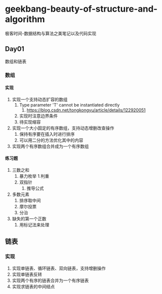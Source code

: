 # geekbang-beauty-of-structure-and-algorithm
极客时间-数据结构与算法之美笔记以及代码实现

## Day01
 数组和链表
 
### 数组
#### 实现
1. 实现一个支持动态扩容的数组
   1. Type parameter 'T' cannot be instantiated directly
      1. https://blog.csdn.net/tongkongyu/article/details/122920051
   2. 实现时注意边界条件
   3. 待实现缩容
2. 实现一个大小固定的有序数组，支持动态增删改查操作
   1. 保持有序要在插入时进行排序
   2. 可以用二分的方法优化其中的内容
3. 实现两个有序数组合并成为一个有序数组

#### 练习题
1. 三数之和
   1. 暴力枚举
      1.判重 
   2. 双指针
      1. 推导公式
2. 多数元素
   1. 排序取中间
   2. 摩尔投票
   3. 分治
3. 缺失的第一个正数
   1. 用标记法来处理

## 链表

### 实现
1. 实现单链表、循环链表、双向链表，支持增删操作
2. 实现单链表反转
3. 实现两个有序的链表合并为一个有序链表
4. 实现求链表的中间结点
